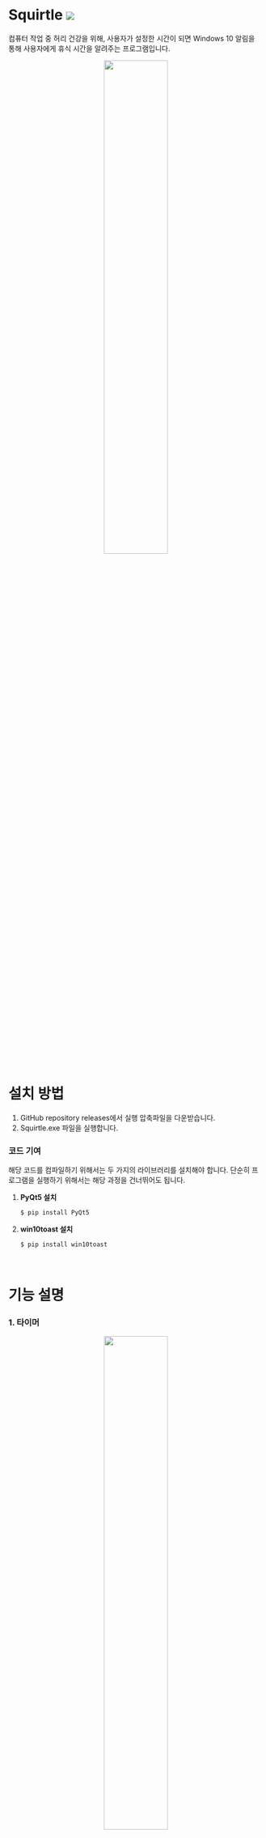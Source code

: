 # **Squirtle** <a href="https://thelight0804.notion.site/Python-Project-8b62c4996c7949fdb76744557e083546" target="Notion"><img src="https://img.shields.io/badge/Notion-d4d4d4?style=flat-square&logo=Notion&logoColor=black"/></a>
<p align="center">

컴퓨터 작업 중 허리 건강을 위해, 사용자가 설정한 시간이 되면 Windows 10 알림을 통해 사용자에게 휴식 시간을 알려주는 프로그램입니다.
<p align="center">
<img src="https://user-images.githubusercontent.com/69424845/182019075-887b46b8-4c6c-4045-958b-b2d1ce8c38ef.gif" height="50%" width="50%"/> </p>

<br>

# 설치 방법

1. GitHub repository releases에서 실행 압축파일을 다운받습니다.
2. Squirtle.exe 파일을 실행합니다.


### 코드 기여

해당 코드를 컴파일하기 위해서는 두 가지의 라이브러리를 설치해야 합니다. 단순히 프로그램을 실행하기 위해서는 해당 과정을 건너뛰어도 됩니다.

1. **PyQt5 설치**
    
    ```powershell
    $ pip install PyQt5
    ```
    
2. **win10toast 설치**
    
    ```powershell
    $ pip install win10toast
    ```
    
<br>

# 기능 설명

### 1. 타이머
<p align="center">
<img src="https://user-images.githubusercontent.com/69424845/182019094-bc5f9d70-d2ce-4a61-9b27-fd1a3c26cc1a.png"  height="50%" width="50%"/> </p>



1. **환경설정**
    - 타이머 시간, 알림 내용 등을 변경할 수 있습니다.
2. **타이머 화면**
    - 설정한 시간에 따라 타이머가 진행됩니다.
3. **초기화**
    - 타이머 시간을 설정한 시간으로 초기화 합니다.
4. **시작 / 일시 정지**
    - 타이머를 시작하거나 일시 정지 합니다.

### 2. 환경설정
<p align="center">
<img src="https://user-images.githubusercontent.com/69424845/182019097-a1178676-e729-433d-972d-8af3ce29fe68.png"  height="50%" width="50%"/> </p>


1. 타이머 시간을 설정합니다.
2. 타이머가 끝난 후 스트레칭 및 휴식 시간을 설정합니다.
3. 타이머가 끝난 후 알림창의 이름과 내용을 설정합니다.
4. Squirtle 프로그램 실행 시 자동으로 타이머가 시작하도록 설정합니다.
5. UI의 언어를 변경합니다. (한국어, 영어, 일본어)

### 3. 알림 예시

타이머가 끝나면 알림을 Windows 알림(Toast content)을 이용하여 사용자에게 알림을 보냅니다.
<p align="center">
<img src="https://user-images.githubusercontent.com/69424845/182019107-a88a3990-b7f3-49c0-bacf-8a23f5d9b630.png"  height="50%" width="50%"/>
<img src="https://user-images.githubusercontent.com/69424845/182019109-7390258e-2c3a-497f-b8d4-68c98e43805b.png"  height="50%" width="50%"/> </p>



<br>

# 사용 기술 및 개발 환경

### 개발 환경

> Visual Studio Code, Qt Designer
> 

### 개발 언어

> Python
> 

### 라이브러리

> PyQt5, win10toast
> 

<br>

# ****참여자****

- **박상현 [thelight0804]** (thelight0804@gmail.com) <a href="https://github.com/thelight0804" target="GitHub"><img src="https://img.shields.io/badge/GitHub-000000?style=flat-square&logo=GitHub&logoColor=white"/></a>
<a href="https://thelight0804.notion.site/thelight0804/Home-5db858012eb44e4ab1150eeaadec236d" target="Notion"><img src="https://img.shields.io/badge/Notion-d4d4d4?style=flat-square&logo=Notion&logoColor=black"/></a>

    
- **최인수 [Nifskor]** <a href="https://github.com/Nifskor" target="GitHub"><img src="https://img.shields.io/badge/GitHub-000000?style=flat-square&logo=GitHub&logoColor=white"/></a>
    
<br>

# 프로젝트 기간

- 2022/02/01 ~ 2022/05/09
